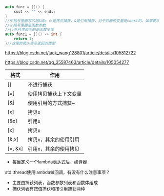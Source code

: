 ```cpp
auto func = []() {
    cout << "" << endl;
}
//中括号里面写的是&或=（=是拷贝捕获，&是引用捕获，对于外面的变量是const的，如果要改变，就要在小括号后面加上mutable）
//小括号里面是函数参数
//{}括号里面写的是函数主体
auto func1 = []() -> int {
    return 1;
}//这里的箭头表示返回的类型
```

https://blog.csdn.net/jack_wang128801/article/details/105812722

https://blog.csdn.net/qq_35587463/article/details/105054277





| 格式    | 作用                   |
| ------- | ---------------------- |
| []      | 不进行捕获             |
| [=]     | 使用拷贝捕获上下文变量 |
| [&]     | 使用引用的方式捕获~    |
| [x]     | 拷贝x                  |
| [&x]    | 引用x                  |
| [x]     | 拷贝x                  |
| [&,x]   | 拷贝x，其余的使用引用  |
| [=, &x] | 引用x，其余的使用拷贝  |



- 每当定义一个lambda表达式后，编译器



std::thread使用lambda做回调，有没有什么注意事项？



- 主要由捕获列表，函数参数列表和函数体组成
- 捕获列表有按值捕获和按引用捕获两种
